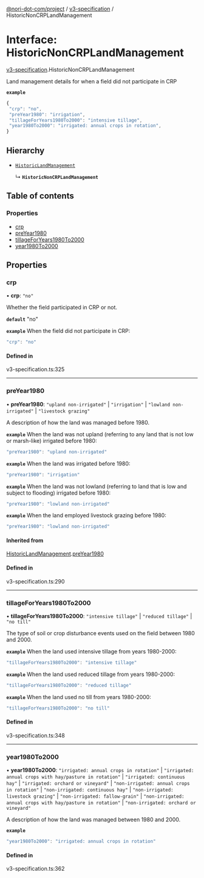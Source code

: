 [@nori-dot-com/project](../README.md) / [v3-specification](../modules/v3_specification.md) / HistoricNonCRPLandManagement

# Interface: HistoricNonCRPLandManagement

[v3-specification](../modules/v3_specification.md).HistoricNonCRPLandManagement

Land management details for when a field did not participate in CRP

**`example`**

```js
{
 "crp": "no",
 "preYear1980": "irrigation",
 "tillageForYears1980To2000": "intensive tillage",
 "year1980To2000": "irrigated: annual crops in rotation",
}
```

## Hierarchy

- [`HistoricLandManagement`](v3_specification.HistoricLandManagement.md)

  ↳ **`HistoricNonCRPLandManagement`**

## Table of contents

### Properties

- [crp](v3_specification.HistoricNonCRPLandManagement.md#crp)
- [preYear1980](v3_specification.HistoricNonCRPLandManagement.md#preyear1980)
- [tillageForYears1980To2000](v3_specification.HistoricNonCRPLandManagement.md#tillageforyears1980to2000)
- [year1980To2000](v3_specification.HistoricNonCRPLandManagement.md#year1980to2000)

## Properties

### crp

• **crp**: ``"no"``

Whether the field participated in CRP or not.

**`default`** "no"

**`example`** When the field did not participate in CRP:

```js
"crp": "no"
```

#### Defined in

v3-specification.ts:325

___

### preYear1980

• **preYear1980**: ``"upland non-irrigated"`` \| ``"irrigation"`` \| ``"lowland non-irrigated"`` \| ``"livestock grazing"``

A description of how the land was managed before 1980.

**`example`** When the land was not upland (referring to any land that is not low or marsh-like) irrigated before 1980:

```js
"preYear1980": "upland non-irrigated"
```

**`example`** When the land was irrigated before 1980:

```js
"preYear1980": "irrigation"
```

**`example`** When the land was not lowland (referring to land that is low and subject to flooding) irrigated before 1980:

```js
"preYear1980": "lowland non-irrigated"
```

**`example`** When the land employed livestock grazing before 1980:

```js
"preYear1980": "lowland non-irrigated"
```

#### Inherited from

[HistoricLandManagement](v3_specification.HistoricLandManagement.md).[preYear1980](v3_specification.HistoricLandManagement.md#preyear1980)

#### Defined in

v3-specification.ts:290

___

### tillageForYears1980To2000

• **tillageForYears1980To2000**: ``"intensive tillage"`` \| ``"reduced tillage"`` \| ``"no till"``

The type of soil or crop disturbance events used on the field between 1980 and 2000.

**`example`** When the land used intensive tillage from years 1980-2000:

```js
"tillageForYears1980To2000": "intensive tillage"
```

**`example`** When the land used reduced tillage from years 1980-2000:

```js
"tillageForYears1980To2000": "reduced tillage"
```

**`example`** When the land used no till from years 1980-2000:

```js
"tillageForYears1980To2000": "no till"
```

#### Defined in

v3-specification.ts:348

___

### year1980To2000

• **year1980To2000**: ``"irrigated: annual crops in rotation"`` \| ``"irrigated: annual crops with hay/pasture in rotation"`` \| ``"irrigated: continuous hay"`` \| ``"irrigated: orchard or vineyard"`` \| ``"non-irrigated: annual crops in rotation"`` \| ``"non-irrigated: continuous hay"`` \| ``"non-irrigated: livestock grazing"`` \| ``"non-irrigated: fallow-grain"`` \| ``"non-irrigated: annual crops with hay/pasture in rotation"`` \| ``"non-irrigated: orchard or vineyard"``

A description of how the land was managed between 1980 and 2000.

**`example`**

```js
"year1980To2000": "irrigated: annual crops in rotation"
```

#### Defined in

v3-specification.ts:362
